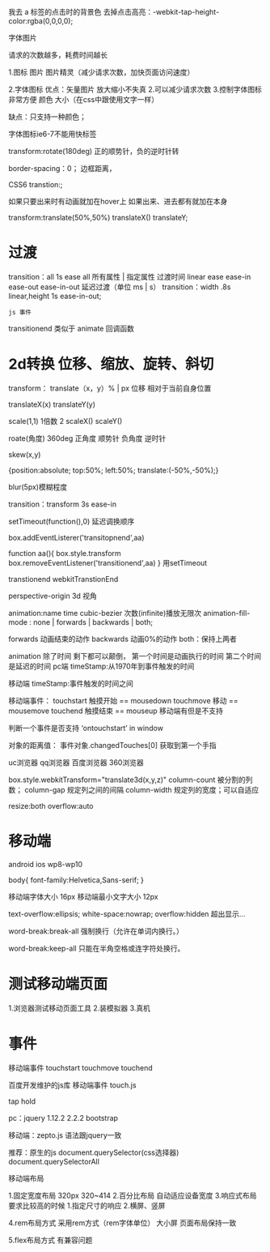 
我去
a 标签的点击时的背景色
去掉点击高亮：-webkit-tap-height-color:rgba(0,0,0,0);


字体图片

请求的次数越多，耗费时间越长

1.图标  图片  图片精灵（减少请求次数，加快页面访问速度）

2.字体图标
  优点：矢量图片    放大缩小不失真
		2.可以减少请求次数
		3.控制字体图标非常方便  颜色  大小（在css中跟使用文字一样）

  缺点：只支持一种颜色；

  字体图标ie6-7不能用快标签

  transform:rotate(180deg)
  正的顺势针，负的逆时针转

  border-spacing：0；
  边框距离，

 CSS6
  transtion:;

  如果只要出来时有动画就加在hover上
  如果出来、进去都有就加在本身


  transform:translate(50%,50%) translateX() translateY;

  <!-- 4.27 -->
  # 过渡
  transition：all 1s ease
  all 所有属性  |  指定属性
  过渡时间  linear ease ease-in ease-out  ease-in-out
  延迟过渡（单位 ms | s）
  transition：width  .8s  linear,height 1s ease-in-out;

    js 事件
  transitionend   类似于 animate 回调函数

  # 2d转换  位移、缩放、旋转、斜切


  transform：
  translate（x，y）% | px 位移 相对于当前自身位置

  translateX(x)
  translateY(y)

  scale(1,1)  1倍数   2
  scaleX()
  scaleY()


  roate(角度)  360deg  正角度  顺势针
  负角度  逆时针

  skew(x,y)

  {position:absolute;
  top:50%;
  left:50%;
  translate:(-50%,-50%);}


  blur(5px)模糊程度

  transition：transform 3s ease-in

  setTimeout(function(),0)
  延迟调换顺序

  box.addEventListerer('transitopnend',aa)

  function aa(){
  box.style.transform
  box.removeEventListener('transitionend',aa)
}
  用setTimeout

  transtionend
  webkitTranstionEnd

perspective-origin  3d 视角


<!-- 4.28 -->
animation:name  time   cubic-bezier
次数(infinite)播放无限次
animation-fill-mode : none | forwards | backwards | both;


forwards 动画结束的动作
backwards 动画0%的动作
both：保持上两者

animation 除了时间   剩下都可以颠倒，
第一个时间是动画执行的时间  第二个时间是延迟的时间
pc端
timeStamp:从1970年到事件触发的时间

移动端
timeStamp:事件触发的时间之间



移动端事件：
touchstart  触摸开始 == mousedown
touchmove   移动     == mousemove
touchend    触摸结束 == mouseup
移动端有但是不支持

判断一个事件是否支持  ‘ontouchstart’  in window

对象的距离值：  事件对象.changedTouches[0]
获取到第一个手指


uc浏览器
qq浏览器
百度浏览器
360浏览器

box.style.webkitTransform="translate3d(x,y,z)"
column-count 被分割的列数；
column-gap  规定列之间的间隔
column-width  规定列的宽度；可以自适应


resize:both
overflow:auto


# 移动端

android   ios  wp8-wp10

body{
  font-family:Helvetica,Sans-serif;
}

移动端字体大小  16px
移动端最小文字大小 12px


text-overflow:ellipsis;
white-space:nowrap;
overflow:hidden
超出显示...

word-break:break-all
强制换行（允许在单词内换行。）

word-break:keep-all
只能在半角空格或连字符处换行。


# 测试移动端页面

 1.浏览器测试移动页面工具
 2.装模拟器
 3.真机


# 事件
移动端事件  touchstart
            touchmove
            touchend

百度开发维护的js库   移动端事件
touch.js

tap  hold

pc：jquery 1.12.2  2.2.2 bootstrap

移动端：zepto.js 语法跟jquery一致

推荐：原生的js
    document.querySelector(css选择器)
    document.querySelectorAll

移动端布局

1.固定宽度布局   320px  320~414
2.百分比布局
  自动适应设备宽度
3.响应式布局    要求比较高的时候
  1.指定尺寸的响应
  2.横屏、竖屏

4.rem布局方式  采用rem方式（rem字体单位）
  大小屏  页面布局保持一致

5.flex布局方式  有兼容问题


